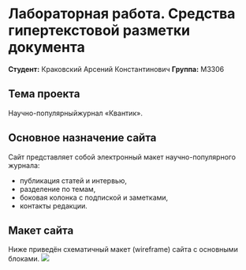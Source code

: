 # Лабораторная работа. Средства гипертекстовой разметки документа

**Студент:** Краковский Арсений Константинович 
**Группа:** М3306

## Тема проекта
Научно-популярныйжурнал «Квантик».

## Основное назначение сайта
Сайт представляет собой электронный макет научно-популярного журнала:
- публикация статей и интервью,
- разделение по темам,
- боковая колонка с подпиской и заметками,
- контакты редакции.

## Макет сайта
Ниже приведён схематичный макет (wireframe) сайта с основными блоками.
![](../../Desktop/images/plan.png)